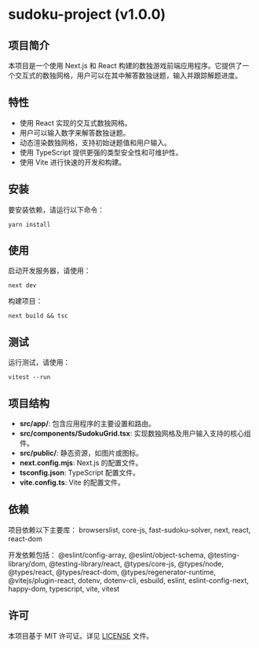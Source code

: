 
# sudoku-project (v1.0.0)

## 项目简介

本项目是一个使用 Next.js 和 React 构建的数独游戏前端应用程序。它提供了一个交互式的数独网格，用户可以在其中解答数独谜题，输入并跟踪解题进度。

## 特性
- 使用 React 实现的交互式数独网格。
- 用户可以输入数字来解答数独谜题。
- 动态渲染数独网格，支持初始谜题值和用户输入。
- 使用 TypeScript 提供更强的类型安全性和可维护性。
- 使用 Vite 进行快速的开发和构建。

## 安装
要安装依赖，请运行以下命令：
```
yarn install
```

## 使用
启动开发服务器，请使用：
```
next dev
```

构建项目：
```
next build && tsc
```

## 测试
运行测试，请使用：
```
vitest --run
```

## 项目结构
- **src/app/**: 包含应用程序的主要设置和路由。
- **src/components/SudokuGrid.tsx**: 实现数独网格及用户输入支持的核心组件。
- **src/public/**: 静态资源，如图片或图标。
- **next.config.mjs**: Next.js 的配置文件。
- **tsconfig.json**: TypeScript 配置文件。
- **vite.config.ts**: Vite 的配置文件。

## 依赖
项目依赖以下主要库：
browserslist, core-js, fast-sudoku-solver, next, react, react-dom

开发依赖包括：
@eslint/config-array, @eslint/object-schema, @testing-library/dom, @testing-library/react, @types/core-js, @types/node, @types/react, @types/react-dom, @types/regenerator-runtime, @vitejs/plugin-react, dotenv, dotenv-cli, esbuild, eslint, eslint-config-next, happy-dom, typescript, vite, vitest

## 许可
本项目基于 MIT 许可证。详见 [LICENSE](LICENSE) 文件。
